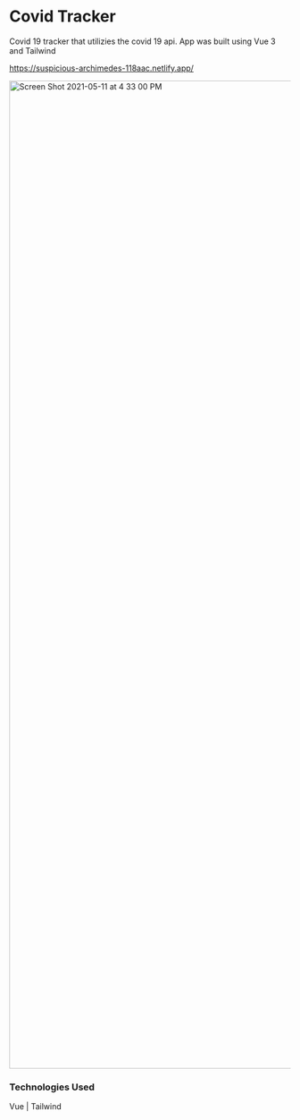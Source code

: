 # Covid Tracker

Covid 19 tracker that utilizies the covid 19 api. App was built using Vue 3 and Tailwind

https://suspicious-archimedes-118aac.netlify.app/

<img width="1767" alt="Screen Shot 2021-05-11 at 4 33 00 PM" src="https://user-images.githubusercontent.com/33466125/117897065-cff8b480-b276-11eb-8566-8ef67817d51c.png">

### Technologies Used

Vue | Tailwind
